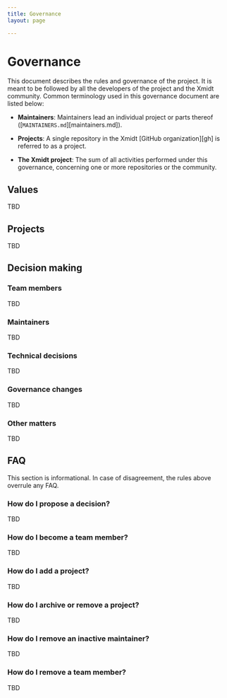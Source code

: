 ```yaml
---
title: Governance
layout: page

---
```


# Governance

This document describes the rules and governance of the project. It is meant to be followed by all the developers of the project and the Xmidt community. Common terminology used in this governance document are listed below:

* **Maintainers**: Maintainers lead an individual project or parts thereof ([`MAINTAINERS.md`][maintainers.md]).

* **Projects**: A single repository in the Xmidt [GitHub organization][gh] is referred to as a project.

* **The Xmidt project**: The sum of all activities performed under this governance, concerning one or more repositories or the community.

## Values

TBD

## Projects

TBD

## Decision making

### Team members 

TBD

### Maintainers

TBD

### Technical decisions

TBD

### Governance changes

TBD

### Other matters

TBD

## FAQ

This section is informational. In case of disagreement, the rules above overrule any FAQ.

### How do I propose a decision?

TBD

### How do I become a team member?

TBD

### How do I add a project?

TBD

### How do I archive or remove a project?

TBD

### How do I remove an inactive maintainer?

TBD

### How do I remove a team member?

TBD
